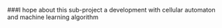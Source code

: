 ###I hope about this sub-project a development with cellular automaton and machine learning algorithm 